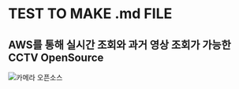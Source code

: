 TEST TO MAKE .md FILE
================

AWS를 통해 실시간 조회와 과거 영상 조회가 가능한 CCTV OpenSource
--------------------------------------------------------------------------------


![카메라 오픈소스](https://github.com/hs-1771178-leenamho/study/img/cameraui.png)

